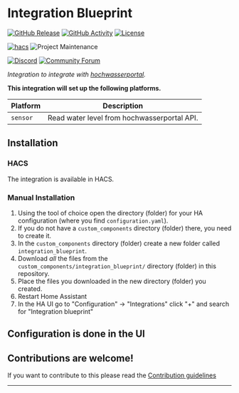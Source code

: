 # Integration Blueprint

[![GitHub Release][releases-shield]][releases]
[![GitHub Activity][commits-shield]][commits]
[![License][license-shield]](LICENSE)

[![hacs][hacsbadge]][hacs]
![Project Maintenance][maintenance-shield]

[![Discord][discord-shield]][discord]
[![Community Forum][forum-shield]][forum]

_Integration to integrate with [hochwasserportal][hochwasserportal]._

**This integration will set up the following platforms.**

| Platform | Description                                 |
| -------- | ------------------------------------------- |
| `sensor` | Read water level from hochwasserportal API. |

## Installation

### HACS

The integration is available in HACS.

### Manual Installation

1. Using the tool of choice open the directory (folder) for your HA configuration (where you find `configuration.yaml`).
1. If you do not have a `custom_components` directory (folder) there, you need to create it.
1. In the `custom_components` directory (folder) create a new folder called `integration_blueprint`.
1. Download _all_ the files from the `custom_components/integration_blueprint/` directory (folder) in this repository.
1. Place the files you downloaded in the new directory (folder) you created.
1. Restart Home Assistant
1. In the HA UI go to "Configuration" -> "Integrations" click "+" and search for "Integration blueprint"

## Configuration is done in the UI

<!---->

## Contributions are welcome!

If you want to contribute to this please read the [Contribution guidelines](CONTRIBUTING.md)

---

[hochwasserportal]: https://www.hochwasserzentralen.de/
[commits-shield]: https://img.shields.io/github/commit-activity/y/embeddedfiedel/ha-lhp.svg?style=for-the-badge
[commits]: https://github.com/embeddedfiedel/ha-lhp/commits/main
[hacs]: https://github.com/hacs/integration
[hacsbadge]: https://img.shields.io/badge/HACS-Custom-orange.svg?style=for-the-badge
[discord]: https://discord.gg/Qa5fW2R
[discord-shield]: https://img.shields.io/discord/330944238910963714.svg?style=for-the-badge
[exampleimg]: example.png
[forum-shield]: https://img.shields.io/badge/community-forum-brightgreen.svg?style=for-the-badge
[forum]: https://community.home-assistant.io/
[license-shield]: https://img.shields.io/github/license/embeddedfiedel/ha-lhp.svg?style=for-the-badge
[maintenance-shield]: https://img.shields.io/badge/maintainer-embeddedfiedel-blue.svg?style=for-the-badge
[releases-shield]: https://img.shields.io/github/release/embeddedfiedel/ha-lhp.svg?style=for-the-badge
[releases]: https://github.com/embeddedfiedel/ha-lhp/releases
